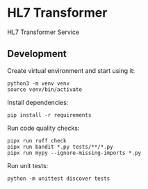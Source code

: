 # HL7 Transformer

HL7 Transformer Service

## Development

Create virtual environment and start using it:

```
python3 -m venv venv
source venv/bin/activate
```

Install dependencies:

```pip install -r requirements```

Run code quality checks:

```
pipx run ruff check
pipx run bandit *.py tests/**/*.py
pipx run mypy --ignore-missing-imports *.py
```

Run unit tests:

```python -m unittest discover tests```
